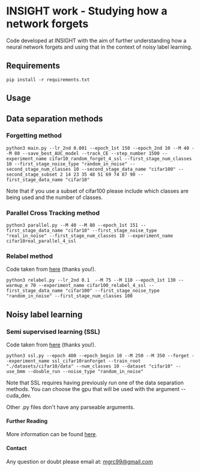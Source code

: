 # INSIGHT work - Studying how a network forgets 
Code developed at INSIGHT with the aim of further understanding how a neural network forgets and using that in the context of noisy label learning.

## Requirements
```
pip install -r requirements.txt
```

## Usage
## Data separation methods
### Forgetting method
```
python3 main.py --lr_2nd 0.001 --epoch_1st 150 --epoch_2nd 10 --M 40 --M 80 --save_best_AUC_model --track_CE --step_number 1500 --experiment_name cifar10_random_forget_4_ssl --first_stage_num_classes 10 --first_stage_noise_type "random_in_noise" --second_stage_num_classes 10 --second_stage_data_name "cifar100" --second_stage_subset 2 14 23 35 48 51 69 74 87 90 --first_stage_data_name "cifar10"
```

Note that if you use a subset of cifar100 please include which classes are being used and the number of classes.

### Parallel Cross Tracking method
```
python3 parallel.py --M 40 --M 80 --epoch_1st 151 --first_stage_data_name "cifar10" --first_stage_noise_type "real_in_noise" --first_stage_num_classes 10 --experiment_name cifar10real_parallel_4_ssl
```

### Relabel method

Code taken from [here](https://github.com/EricArazo/PseudoLabeling) (thanks you!).

```
python3 relabel.py --lr_2nd 0.1  --M 75 --M 110 --epoch_1st 130 --warmup_e 70 --experiment_name cifar100_relabel_4_ssl --first_stage_data_name "cifar100" --first_stage_noise_type "random_in_noise" --first_stage_num_classes 100
```

## Noisy label learning
### Semi supervised learning (SSL)
Code taken from [here](https://github.com/EricArazo/PseudoLabeling) (thanks you!).
```
python3 ssl.py --epoch 400 --epoch_begin 10 --M 250 --M 350 --forget --experiment_name ssl_cifar10ranForget --train_root "./datasets/cifar10/data" --num_classes 10 --dataset "cifar10" --use_bmm --double_run --noise_type "random_in_noise"
```

Note that SSL requires having previously run one of the data separation methods.
You can choose the gpu that will be used with the argument --cuda_dev.

Other .py files don't have any parseable arguments.

#### Further Reading
More information can be found [here](https://drive.google.com/file/d/12Ru6YAR-RDHGfxbxKNAwFFu6_ncTiGBX/view?fbclid=IwAR0cMKias6FqlC8EdK3jCrcNaYPRyJqKSO3u1Edb38lfMd4PXm4b6xiyh6Q).

#### Contact
Any question or doubt please email at: mgrc99@gmail.com
